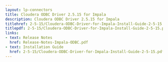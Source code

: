 ```yaml
---
layout: lp-connectors
title: Cloudera ODBC Driver 2.5.15 for Impala
description: Cloudera ODBC Driver 2.5.15 for Impala
titlehref: 2-5-15/Cloudera-ODBC-Driver-for-Impala-Install-Guide-2-5-15.pdf
titlepdf: 2-5-15/Cloudera-ODBC-Driver-for-Impala-Install-Guide-2-5-15.pdf
links:
- text: Release Notes
  href: Release-Notes-Impala-ODBC.pdf
- text: Installation Guide
  href: 2-5-15/Cloudera-ODBC-Driver-for-Impala-Install-Guide-2-5-15.pdf
---
```

